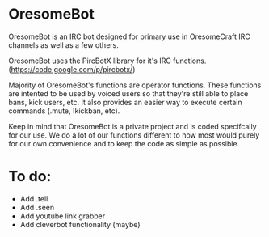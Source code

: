 OresomeBot
==========

OresomeBot is an IRC bot designed for primary use in OresomeCraft IRC channels as well as a few others.

OresomeBot uses the PircBotX library for it's IRC functions. (https://code.google.com/p/pircbotx/)

Majority of OresomeBot's functions are operator functions. These functions are intented to be used by voiced users so that they're still able to place bans, kick users, etc. It also provides an easier way to execute certain commands (.mute, !kickban, etc).


Keep in mind that OresomeBot is a private project and is coded specifcally for our use. We do a lot of our functions different to how most would purely for our own convenience and to keep the code as simple as possible.

To do:
==========
* Add .tell
* Add .seen
* Add youtube link grabber
* Add cleverbot functionality (maybe)
